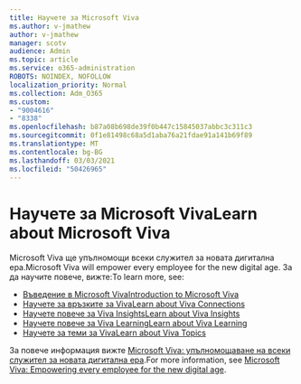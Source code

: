 ```yaml
---
title: Научете за Microsoft Viva
ms.author: v-jmathew
author: v-jmathew
manager: scotv
audience: Admin
ms.topic: article
ms.service: o365-administration
ROBOTS: NOINDEX, NOFOLLOW
localization_priority: Normal
ms.collection: Adm_O365
ms.custom:
- "9004616"
- "8338"
ms.openlocfilehash: b87a08b698de39f0b447c15845037abbc3c311c3
ms.sourcegitcommit: 0f1e81498c68a5d1aba76a21fdae91a141b69f89
ms.translationtype: MT
ms.contentlocale: bg-BG
ms.lasthandoff: 03/03/2021
ms.locfileid: "50426965"
---
```

# <a name="learn-about-microsoft-viva"></a><span data-ttu-id="e4e97-102">Научете за Microsoft Viva</span><span class="sxs-lookup"><span data-stu-id="e4e97-102">Learn about Microsoft Viva</span></span>

<span data-ttu-id="e4e97-103">Microsoft Viva ще упълномощи всеки служител за новата дигитална ера.</span><span class="sxs-lookup"><span data-stu-id="e4e97-103">Microsoft Viva will empower every employee for the new digital age.</span></span> <span data-ttu-id="e4e97-104">За да научите повече, вижте:</span><span class="sxs-lookup"><span data-stu-id="e4e97-104">To learn more, see:</span></span>

- [<span data-ttu-id="e4e97-105">Въведение в Microsoft Viva</span><span class="sxs-lookup"><span data-stu-id="e4e97-105">Introduction to Microsoft Viva</span></span>](https://www.microsoft.com/microsoft-viva/overview)
- [<span data-ttu-id="e4e97-106">Научете за връзките за Viva</span><span class="sxs-lookup"><span data-stu-id="e4e97-106">Learn about Viva Connections</span></span>](https://aka.ms/VivaConnectionsBlog/)
- [<span data-ttu-id="e4e97-107">Научете повече за Viva Insights</span><span class="sxs-lookup"><span data-stu-id="e4e97-107">Learn about Viva Insights</span></span>](https://aka.ms/VivaInsightsBlog)
- [<span data-ttu-id="e4e97-108">Научете повече за Viva Learning</span><span class="sxs-lookup"><span data-stu-id="e4e97-108">Learn about Viva Learning</span></span>](https://aka.ms/VivaLearningBlog)
- [<span data-ttu-id="e4e97-109">Научете за теми за Viva</span><span class="sxs-lookup"><span data-stu-id="e4e97-109">Learn about Viva Topics</span></span>](https://aka.ms/viva/topics/blog)

<span data-ttu-id="e4e97-110">За повече информация вижте [Microsoft Viva: упълномощаване на всеки служител за новата дигитална ера](https://www.microsoft.com/microsoft-365/blog/2021/02/04/microsoft-viva-empowering-every-employee-for-the-new-digital-age/).</span><span class="sxs-lookup"><span data-stu-id="e4e97-110">For more information, see [Microsoft Viva: Empowering every employee for the new digital age](https://www.microsoft.com/microsoft-365/blog/2021/02/04/microsoft-viva-empowering-every-employee-for-the-new-digital-age/).</span></span>
